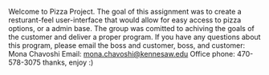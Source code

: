Welcome to Pizza Project.
The goal of this assignment was to create a resturant-feel user-interface that would allow for easy access to pizza options, or a admin base.
The group was comitted to achiving the goals of the customer and deliver a proper program.
If you have any questions about this program, please email the boss and customer,
boss, and customer:
Mona Chavoshi
Email: mona.chavoshi@kennesaw.edu
Office phone: 470-578-3075
thanks, enjoy :)

